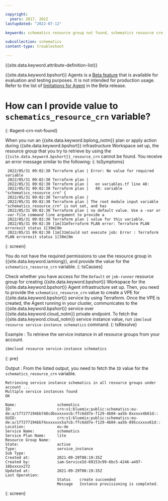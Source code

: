 ```yaml
---

copyright:
  years: 2017, 2022
lastupdated: "2022-07-12"

keywords: schematics resource group not found, schematics resource crn error, schematics resource crn not found

subcollection: schematics
content-type: troubleshoot

---
```


{{site.data.keyword.attribute-definition-list}}

{{site.data.keyword.bpshort}} Agents is a [Beta feature](/docs/schematics?topic=schematics-agent-beta-limitations) that is available for evaluation and testing purposes. It is not intended for production usage. Refer to the list of [limitations for Agent](/docs/schematics?topic=schematics-agent-beta-limitations) in the Beta release.

# How can I provide value to `schematics_resource_crn` variable?
{: #agent-crn-not-found}

When you run an {{site.data.keyword.bplong_notm}} plan or apply action during {{site.data.keyword.bpshort}} infrastructure Workspace set up, the resource group that you try to retrieve by using the `{{site.data.keyword.bpshort}}_resource_crn` cannot be found. You receive an error message similar to the following:
{: tsSymptoms}

```text
 2022/05/31 09:02:30 Terraform plan | Error: No value for required variable
 2022/05/31 09:02:30 Terraform plan | 
 2022/05/31 09:02:30 Terraform plan |   on variables.tf line 48:
 2022/05/31 09:02:30 Terraform plan |   48: variable "schematics_resource_crn" {
 2022/05/31 09:02:30 Terraform plan | 
 2022/05/31 09:02:30 Terraform plan | The root module input variable "schematics_resource_crn" is not set, and has
 2022/05/31 09:02:30 Terraform plan | no default value. Use a -var or -var-file command line argument to provide a
 2022/05/31 09:02:30 Terraform plan | value for this variable.
 2022/05/31 09:02:30 [1m[31mTerraform PLAN error: Terraform PLAN errorexit status 1[39m[0m
 2022/05/31 09:02:30 [1m[31mCould not execute job: Error : Terraform PLAN errorexit status 1[39m[0m
```
{: screen}

You do not have the required permissions to use the resource group in {{site.data.keyword.iamlong}}, and provide the value for the  `schematics_resource_crn` variable.
{: tsCauses}

Check whether you have access for the `Default` or `job-runner` resource group for creating {{site.data.keyword.bpshort}} Workspace for the {{site.data.keyword.bpshort}} Agent infrastructure set up. Then, you need to provide the `schematics_resource_crn` value to create a VPE for {{site.data.keyword.bpshort}} service by using Terraform. Once the VPE is created, the Agent running in your cluster, communicates to the {{site.data.keyword.bpshort}} service over {{site.data.keyword.cloud_notm}} private endpoint. To fetch the {{site.data.keyword.cloud_notm}} service instance value, run `ibmcloud resource service-instance schematics` command.
{: tsResolve}

Example : To retrieve the service instance in all resource groups from your account.

```sh
ibmcloud resource service-instance schematics
```
{: pre}

Output : From the listed output, you need to fetch the `ID` value for the `schematics_resource_crn` variable.

```text
Retrieving service instance schematics in all resource groups under account ...
Multiple service instances found
OK
                          
Name:                  schematics   
ID:                    crn:v1:bluemix:public:schematics:eu-de:a/1f7277194bb748cdbxxxxxxcb:ffc6dd7e-f129-4b04-aa5b-8xxxxx4b61d::   
GUID:                  crn:v1:bluemix:public:schematics:eu-de:a/1f7277194bb74xxxxxxx5a7cb:ffc6dd7e-f129-4b04-aa5b-895cxxxxx61d::   
Location:              eu-de   
Service Name:          schematics   
Service Plan Name:     lite   
Resource Group Name:      
State:                 active   
Type:                  service_instance   
Sub Type:                 
Created at:            2021-09-29T08:19:35Z   
Created by:            iam-ServiceId-69153c99-6bc5-4246-a497-16bxxxxx272   
Updated at:            2021-09-29T08:19:35Z   
Last Operation:                        
                       Status    create succeeded      
                       Message   Instance provisioning is completed.      
```
{: screen}
